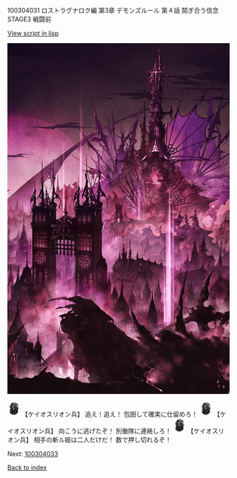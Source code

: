 100304031 ロストラグナロク編 第3章 デモンズルール 第４話 鬩ぎ合う信念 STAGE3 戦闘前

[View script in lisp](../scripts/100304031.txt)

![devil_world.png](../images/backgrounds/devil_world.png)

<img src="../images/units/3820001.png" alt="3820001.png" height="34"/>
【ケイオスリオン兵】
追え！追え！
包囲して確実に仕留めろ！

<img src="../images/units/3820001.png" alt="3820001.png" height="34"/>
【ケイオスリオン兵】
向こうに逃げたぞ！
別働隊に連絡しろ！

<img src="../images/units/3820001.png" alt="3820001.png" height="34"/>
【ケイオスリオン兵】
相手の斬ル姫は二人だけだ！
数で押し切れるぞ！

Next: [100304033](100304033.md)

[Back to index](index.md)
